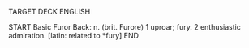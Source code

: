 TARGET DECK
ENGLISH

START
Basic
Furor
Back: n. (brit. Furore) 1 uproar; fury. 2 enthusiastic admiration. [latin: related to *fury]
END
